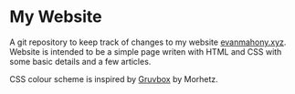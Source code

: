 # My Website

A git repository to keep track of changes to my website [evanmahony.xyz](evanmahony.xyz).
Website is intended to be a simple page writen with HTML and CSS with some basic details and a few articles.

CSS colour scheme is inspired by [Gruvbox](https://github.com/morhetz/gruvbox) by Morhetz.